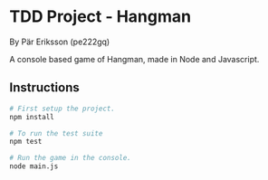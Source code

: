 # TDD Project - Hangman

By Pär Eriksson (pe222gq)

A console based game of Hangman, made in Node and Javascript.

## Instructions

```bash
# First setup the project.
npm install

# To run the test suite
npm test

# Run the game in the console.
node main.js
```

